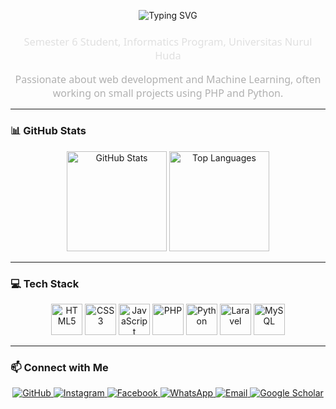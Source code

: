 <p align="center">
  <img src="https://readme-typing-svg.herokuapp.com?font=Fira+Code&weight=600&size=28&pause=1000&color=FFD700&center=true&vCenter=true&width=500&lines=Hi+%F0%9F%91%8B%2C+I'm+Miftakhul+Rahman;Informatics+Student+%7C+Web+%26+ML+Enthusiast" alt="Typing SVG" />
</p>

<h3 align="center" style="color: #E0E0E0; font-family: 'Segoe UI', sans-serif; font-weight: 400;">
  Semester 6 Student, Informatics Program, Universitas Nurul Huda
</h3>

<p align="center" style="color: #B0B0B0; font-family: 'Segoe UI', sans-serif; font-size: 16px; max-width: 600px; margin: 0 auto;">
  Passionate about web development and Machine Learning, often working on small projects using PHP and Python.
</p>

---

### 📊 GitHub Stats
<p align="center">
  <img src="https://github-readme-stats.vercel.app/api?username=MiftakhulRahman&hide_title=true&show_icons=true&include_all_commits=true&count_private=true&theme=midnight-purple&hide_border=true&rank_icon=github" height="160" alt="GitHub Stats" />
  <img src="https://github-readme-stats.vercel.app/api/top-langs?username=MiftakhulRahman&layout=compact&langs_count=5&theme=midnight-purple&hide_border=true" height="160" alt="Top Languages" />
</p>

---

### 💻 Tech Stack
<p align="center">
  <img src="https://cdn.jsdelivr.net/gh/devicons/devicon/icons/html5/html5-original.svg" height="50" alt="HTML5" />
  <img src="https://cdn.jsdelivr.net/gh/devicons/devicon/icons/css3/css3-original.svg" height="50" alt="CSS3" />
  <img src="https://cdn.jsdelivr.net/gh/devicons/devicon/icons/javascript/javascript-original.svg" height="50" alt="JavaScript" />
  <img src="https://cdn.jsdelivr.net/gh/devicons/devicon/icons/php/php-original.svg" height="50" alt="PHP" />
  <img src="https://cdn.jsdelivr.net/gh/devicons/devicon/icons/python/python-original.svg" height="50" alt="Python" />
  <img src="https://upload.wikimedia.org/wikipedia/commons/9/9a/Laravel.svg" height="50" alt="Laravel" />
  <img src="https://cdn.jsdelivr.net/gh/devicons/devicon/icons/mysql/mysql-original.svg" height="50" alt="MySQL" />
</p>

---

### 📫 Connect with Me
<p align="center">
  <a href="https://github.com/MiftakhulRahman" target="_blank">
    <img src="https://img.shields.io/badge/GitHub-181717?style=flat-square&logo=github&logoColor=white&color=2A2A2A" alt="GitHub" />
  </a>
  <a href="https://www.instagram.com/m_rahman08/" target="_blank">
    <img src="https://img.shields.io/badge/Instagram-E4405F?style=flat-square&logo=instagram&logoColor=white&color=2A2A2A" alt="Instagram" />
  </a>
  <a href="https://web.facebook.com/miftakhul.rahman.75" target="_blank">
    <img src="https://img.shields.io/badge/Facebook-1877F2?style=flat-square&logo=facebook&logoColor=white&color=2A2A2A" alt="Facebook" />
  </a>
  <a href="https://wa.me/+6285768959398" target="_blank">
    <img src="https://img.shields.io/badge/WhatsApp-25D366?style=flat-square&logo=whatsapp&logoColor=white&color=2A2A2A" alt="WhatsApp" />
  </a>
  <a href="mailto:miftakhulr@student.unuha.ac.id" target="_blank">
    <img src="https://img.shields.io/badge/Email-D14836?style=flat-square&logo=gmail&logoColor=white&color=2A2A2A" alt="Email" />
  </a>
  <a href="https://scholar.google.com/citations?user=fOGPEVEAAAAJ&hl=id" target="_blank">
    <img src="https://img.shields.io/badge/Google_Scholar-4285F4?style=flat-square&logo=google-scholar&logoColor=white&color=2A2A2A" alt="Google Scholar" />
  </a>
</p>
